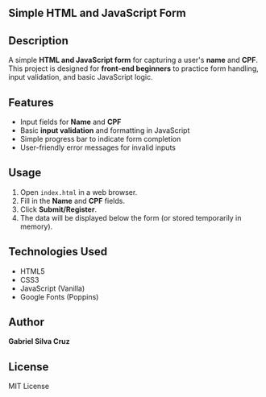 ## Simple HTML and JavaScript Form

## Description
A simple **HTML and JavaScript form** for capturing a user's **name** and **CPF**.  
This project is designed for **front-end beginners** to practice form handling, input validation, and basic JavaScript logic.

## Features
- Input fields for **Name** and **CPF**
- Basic **input validation** and formatting in JavaScript
- Simple progress bar to indicate form completion
- User-friendly error messages for invalid inputs

## Usage
1. Open `index.html` in a web browser.
2. Fill in the **Name** and **CPF** fields.
3. Click **Submit/Register**.
4. The data will be displayed below the form (or stored temporarily in memory).

## Technologies Used
- HTML5
- CSS3
- JavaScript (Vanilla)
- Google Fonts (Poppins)

## Author
**Gabriel Silva Cruz**

## License
MIT License
